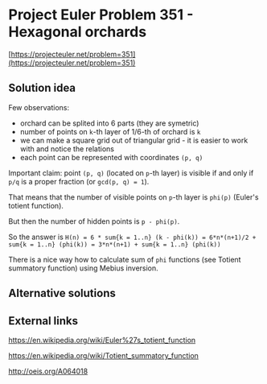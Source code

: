 # Project Euler Problem 351 - Hexagonal orchards

[https://projecteuler.net/problem=351](https://projecteuler.net/problem=351)

## Solution idea

Few observations:
- orchard can be splited into 6 parts (they are symetric)
- number of points on `k`-th layer of 1/6-th of orchard is `k`
- we can make a square grid out of triangular grid - it is easier to work with and notice the relations
- each point can be represented with coordinates `(p, q)`

Important claim: point `(p, q)` (located on `p`-th layer) is visible if and only if `p/q` is a proper fraction (or `gcd(p, q) = 1`).

That means that the number of visible points on `p`-th layer is `phi(p)` (Euler's totient function).

But then the number of hidden points is `p - phi(p)`.

So the answer is `H(n) = 6 * sum{k = 1..n} (k - phi(k)) = 6*n*(n+1)/2 + sum{k = 1..n} (phi(k)) = 3*n*(n+1) + sum{k = 1..n} (phi(k))`

There is a nice way how to calculate sum of `phi` functions (see Totient summatory function) using Mebius inversion.

## Alternative solutions

## External links

https://en.wikipedia.org/wiki/Euler%27s_totient_function

https://en.wikipedia.org/wiki/Totient_summatory_function

http://oeis.org/A064018